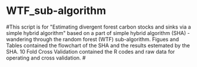 # WTF_sub-algorithm 
#This script is for "Estimating divergent forest carbon stocks and sinks via a simple hybrid algorithm" based on a part of simple hybrid algorithm (SHA) - wandering through the random forest (WTF) sub-algorithm. 
Figues and Tables contained the flowchart of the SHA and the results estemated by the SHA.
10 Fold Cross Validation contained the R codes and raw data for operating and cross validation. #
